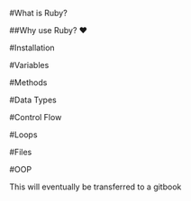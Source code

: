 #What is Ruby?

##Why use Ruby? :heart:

#Installation

#Variables

#Methods

#Data Types

#Control Flow

#Loops

#Files

#OOP

This will eventually be transferred to a gitbook
